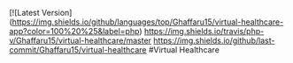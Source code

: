 [![Latest Version] (https://img.shields.io/github/languages/top/Ghaffaru15/virtual-healthcare-app?color=100%20%25&label=php)
https://img.shields.io/travis/php-v/Ghaffaru15/virtual-healthcare/master
https://img.shields.io/github/last-commit/Ghaffaru15/virtual-healthcare
#Virtual Healthcare

